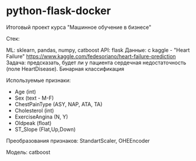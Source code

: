 # python-flask-docker
Итоговый проект курса "Машинное обучение в бизнесе"

Стек:

ML: sklearn, pandas, numpy, catboost
API: flask
Данные: с kaggle - "Heart Failure" https://www.kaggle.com/fedesoriano/heart-failure-prediction
Задача: предсказать, будет ли у пациента сердечная недостаточность (поле HeartDisease). Бинарная классификация

Используемые признаки:

- Age (int)
- Sex (text - M-F)
- ChestPainType (ASY, NAP, ATA, TA)
- Cholesterol (int)
- ExerciseAngina (N, Y)
- Oldpeak (float)
- ST_Slope (Flat,Up,Down)

Преобразования признаков: StandartScaler, OHEEncoder

Модель: catboost


